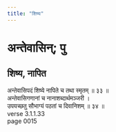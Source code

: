 ```yaml
---
title: "शिष्य"
---
```


# अन्तेवासिन्; पु
## शिष्य, नापित
अन्तेवासिपदं शिष्ये नापिते च तथा स्मृतम् ॥ ३३ ॥<br />अन्तेवासिगणानां च नानाशब्दार्थमञ्जरी ।<br />उपयच्छतु सौभाग्यं पठतां च दिवानिशम् ॥ ३४ ॥<br />verse 3.1.1.33<br />page 0015

